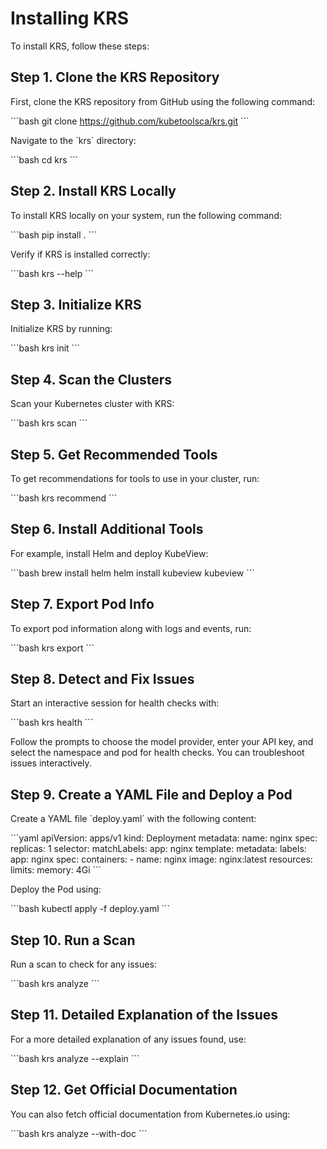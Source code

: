 
# Installing KRS

To install KRS, follow these steps:

## Step 1. Clone the KRS Repository

First, clone the KRS repository from GitHub using the following command:

\`\`\`bash
git clone https://github.com/kubetoolsca/krs.git
\`\`\`

Navigate to the \`krs\` directory:

\`\`\`bash
cd krs
\`\`\`

## Step 2. Install KRS Locally

To install KRS locally on your system, run the following command:

\`\`\`bash
pip install .
\`\`\`

Verify if KRS is installed correctly:

\`\`\`bash
krs --help
\`\`\`

## Step 3. Initialize KRS

Initialize KRS by running:

\`\`\`bash
krs init
\`\`\`

## Step 4. Scan the Clusters

Scan your Kubernetes cluster with KRS:

\`\`\`bash
krs scan
\`\`\`

## Step 5. Get Recommended Tools

To get recommendations for tools to use in your cluster, run:

\`\`\`bash
krs recommend
\`\`\`

## Step 6. Install Additional Tools

For example, install Helm and deploy KubeView:

\`\`\`bash
brew install helm
helm install kubeview kubeview
\`\`\`

## Step 7. Export Pod Info

To export pod information along with logs and events, run:

\`\`\`bash
krs export
\`\`\`

## Step 8. Detect and Fix Issues

Start an interactive session for health checks with:

\`\`\`bash
krs health
\`\`\`

Follow the prompts to choose the model provider, enter your API key, and select the namespace and pod for health checks. You can troubleshoot issues interactively.

## Step 9. Create a YAML File and Deploy a Pod

Create a YAML file \`deploy.yaml\` with the following content:

\`\`\`yaml
apiVersion: apps/v1
kind: Deployment
metadata:
  name: nginx
spec:
  replicas: 1
  selector:
    matchLabels:
      app: nginx
  template:
    metadata:
      labels:
        app: nginx
    spec:
      containers:
      - name: nginx
        image: nginx:latest
        resources:
          limits:
            memory: 4Gi
\`\`\`

Deploy the Pod using:

\`\`\`bash
kubectl apply -f deploy.yaml
\`\`\`

## Step 10. Run a Scan

Run a scan to check for any issues:

\`\`\`bash
krs analyze
\`\`\`

## Step 11. Detailed Explanation of the Issues

For a more detailed explanation of any issues found, use:

\`\`\`bash
krs analyze --explain
\`\`\`

## Step 12. Get Official Documentation

You can also fetch official documentation from Kubernetes.io using:

\`\`\`bash
krs analyze --with-doc
\`\`\`
